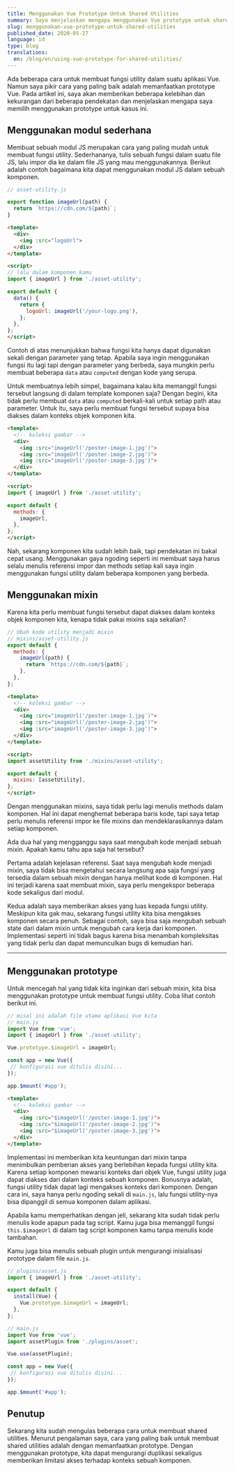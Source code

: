 ```yaml
---
title: Menggunakan Vue Prototype Untuk Shared Utilities
summary: Saya menjelaskan mengapa menggunakan Vue prototype untuk shared utilities itu keren dengan beberapa contoh
slug: menggunakan-vue-prototype-untuk-shared-utilities
published_date: 2020-05-27
language: id
type: blog
translations:
  en: /blog/en/using-vue-prototype-for-shared-utilities/
---
```


Ada beberapa cara untuk membuat fungsi utility dalam suatu aplikasi Vue. Namun saya pikir cara yang paling baik adalah memanfaatkan prototype Vue. Pada artikel ini, saya akan memberikan beberapa kelebihan dan kekurangan dari beberapa pendekatan dan menjelaskan mengapa saya memilih menggunakan prototype untuk kasus ini.

## Menggunakan modul sederhana

Membuat sebuah modul JS merupakan cara yang paling mudah untuk membuat fungsi utility. Sederhananya, tulis sebuah fungsi dalam suatu file JS, lalu impor dia ke dalam file JS yang mau menggunakannya. Berikut adalah contoh bagaimana kita dapat menggunakan modul JS dalam sebuah komponen.

``` js
// asset-utility.js

export function imageUrl(path) {
  return `https://cdn.com/${path}`;
}
```
``` html
<template>
  <div>
    <img :src="logoUrl">
  </div>
</template>

<script>
// lalu dalam komponen kamu
import { imageUrl } from './asset-utility';

export default {
  data() {
    return {
      logoUrl: imageUrl('/your-logo.png'),
    };
  },
};
</script>
```

Contoh di atas menunjukkan bahwa fungsi kita hanya dapat digunakan sekali dengan parameter yang tetap. Apabila saya ingin menggunakan fungsi itu lagi tapi dengan parameter yang berbeda, saya mungkin perlu membuat beberapa `data` atau `computed` dengan kode yang serupa.

Untuk membuatnya lebih simpel, bagaimana kalau kita memanggil fungsi tersebut langsung di dalam template komponen saja? Dengan begini, kita tidak perlu membuat `data` atau `computed` berkali-kali untuk setiap path atau parameter. Untuk itu, saya perlu membuat fungsi tersebut supaya bisa diakses dalam konteks objek komponen kita.

``` html
<template>
  <!-- koleksi gambar -->
  <div>
    <img :src="imageUrl('/poster-image-1.jpg')">
    <img :src="imageUrl('/poster-image-2.jpg')">
    <img :src="imageUrl('/poster-image-3.jpg')">
  </div>
</template>

<script>
import { imageUrl } from './asset-utility';

export default {
  methods: {
    imageUrl,
  },
};
</script>
```

Nah, sekarang komponen kita sudah lebih baik, tapi pendekatan ini bakal cepat usang. Menggunakan gaya ngoding seperti ini membuat saya harus selalu menulis referensi impor dan methods setiap kali saya ingin menggunakan fungsi utility dalam beberapa komponen yang berbeda.

## Menggunakan mixin

Karena kita perlu membuat fungsi tersebut dapat diakses dalam konteks objek komponen kita, kenapa tidak pakai mixins saja sekalian?

``` js
// Ubah kode utility menjadi mixin
// mixins/asset-utility.js
export default {
  methods: {
    imageUrl(path) {
      return `https://cdn.com/${path}`;
    },
  },
};
```

``` html
<template>
  <!-- koleksi gambar -->
  <div>
    <img :src="imageUrl('/poster-image-1.jpg')">
    <img :src="imageUrl('/poster-image-2.jpg')">
    <img :src="imageUrl('/poster-image-3.jpg')">
  </div>
</template>

<script>
import assetUtility from './mixins/asset-utility';

export default {
  mixins: [assetUtility],
};
</script>
```

Dengan menggunakan mixins, saya tidak perlu lagi menulis methods dalam komponen. Hal ini dapat menghemat beberapa baris kode, tapi saya tetap perlu menulis referensi impor ke file mixins dan mendeklarasikannya dalam setiap komponen.

Ada dua hal yang mengganggu saya saat mengubah kode menjadi sebuah mixin. Apakah kamu tahu apa saja hal tersebut?

Pertama adalah kejelasan referensi. Saat saya mengubah kode menjadi mixin, saya tidak bisa mengetahui secara langsung apa saja fungsi yang tersedia dalam sebuah mixin dengan hanya melihat kode di komponen. Hal ini terjadi karena saat membuat mixin, saya perlu mengekspor beberapa kode sekaligus dari modul.

Kedua adalah saya memberikan akses yang luas kepada fungsi utility. Meskipun kita gak mau, sekarang fungsi utility kita bisa mengakses komponen secara penuh. Sebagai contoh, saya bisa saja mengubah sebuah state dari dalam mixin untuk mengubah cara kerja dari komponen. Implementasi seperti ini tidak bagus karena bisa menambah kompleksitas yang tidak perlu dan dapat memunculkan bugs di kemudian hari.

---

## Menggunakan prototype

Untuk mencegah hal yang tidak kita inginkan dari sebuah mixin, kita bisa menggunakan prototype untuk membuat fungsi utility. Coba lihat contoh berikut ini.


``` js
// misal ini adalah file utama aplikasi Vue kita
// main.js
import Vue from 'vue';
import { imageUrl } from './asset-utility';

Vue.prototype.$imageUrl = imageUrl;

const app = new Vue({
 // konfigurasi vue ditulis disini...
});

app.$mount('#app');
```

``` html
<template>
  <!-- koleksi gambar -->
  <div>
    <img :src="$imageUrl('/poster-image-1.jpg')">
    <img :src="$imageUrl('/poster-image-2.jpg')">
    <img :src="$imageUrl('/poster-image-3.jpg')">
  </div>
</template>
```

Implementasi ini memberikan kita keuntungan dari mixin tanpa menimbulkan pemberian akses yang berlebihan kepada fungsi utility kita. Karena setiap komponen mewarisi konteks dari objek Vue, fungsi utility juga dapat diakses dari dalam konteks sebuah komponen. Bonusnya adalah, fungsi utility tidak dapat lagi mengakses konteks dari komponen. Dengan cara ini, saya hanya perlu ngoding sekali di `main.js`, lalu fungsi utility-nya bisa dipanggil di semua komponen dalam aplikasi.

Apabila kamu memperhatikan dengan jeli, sekarang kita sudah tidak perlu menulis kode apapun pada tag script. Kamu juga bisa memanggil fungsi `this.$imageUrl` di dalam tag script komponen kamu tanpa menulis kode tambahan.

Kamu juga bisa menulis sebuah plugin untuk mengurangi inisialisasi prototype dalam file `main.js`.

``` js
// plugins/asset.js
import { imageUrl } from './asset-utility';

export default {
  install(Vue) {
    Vue.prototype.$imageUrl = imageUrl;
  },
};

// main.js
import Vue from 'vue';
import assetPlugin from './plugins/asset';

Vue.use(assetPlugin);

const app = new Vue({
 // konfigurasi vue ditulis disini...
});

app.$mount('#app');
```

## Penutup

Sekarang kita sudah mengulas beberapa cara untuk membuat shared utilities. Menurut pengalaman saya, cara yang paling baik untuk membuat shared utilities adalah dengan memanfaatkan prototype. Dengan menggunakan prototype, kita dapat mengurangi duplikasi sekaligus memberikan limitasi akses terhadap konteks sebuah komponen.

